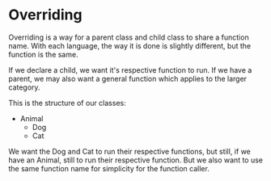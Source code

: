 # Overriding

Overriding is a way for a parent class and child class to share a function name.
With each language, the way it is done is slightly different, but the function is the same.

If we declare a child, we want it's respective function to run.
If we have a parent, we may also want a general function which applies to the larger category.

This is the structure of our classes:

* Animal
    * Dog
    * Cat

We want the Dog and Cat to run their respective functions, but still, if we have an Animal, still to run their respective function. But we also want to use the same function name for simplicity for the function caller.